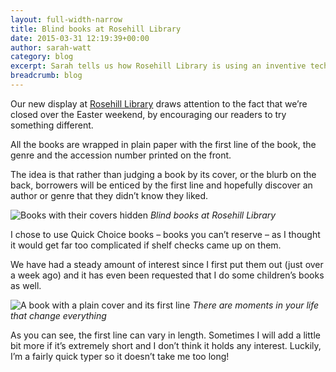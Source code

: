 ```yaml
---
layout: full-width-narrow
title: Blind books at Rosehill Library
date: 2015-03-31 12:19:39+00:00
author: sarah-watt
category: blog
excerpt: Sarah tells us how Rosehill Library is using an inventive technique to get readers interested in new books and genres.
breadcrumb: blog
---
```

Our new display at [Rosehill Library](http://suffolklibraries.co.uk/branches/rosehill-library) draws attention to the fact that we&#8217;re closed over the Easter weekend, by encouraging our readers to try something different.

All the books are wrapped in plain paper with the first line of the book, the genre and the accession number printed on the front.

The idea is that rather than judging a book by its cover, or the blurb on the back, borrowers will be enticed by the first line and hopefully discover an author or genre that they didn&#8217;t know they liked.

![Books with their covers hidden](http://suffolklibraries.co.uk/wp-content/uploads/2015/03/blind-books.jpg)
*Blind books at Rosehill Library*

I chose to use Quick Choice books – books you can&#8217;t reserve – as I thought it would get far too complicated if shelf checks came up on them.

We have had a steady amount of interest since I first put them out (just over a week ago) and it has even been requested that I do some children&#8217;s books as well.

![A book with a plain cover and its first line](http://suffolklibraries.co.uk/wp-content/uploads/2015/03/blind-books-2.jpg)
*There are moments in your life that change everything*

As you can see, the first line can vary in length. Sometimes I will add a little bit more if it&#8217;s extremely short and I don&#8217;t think it holds any interest. Luckily, I&#8217;m a fairly quick typer so it doesn&#8217;t take me too long!

